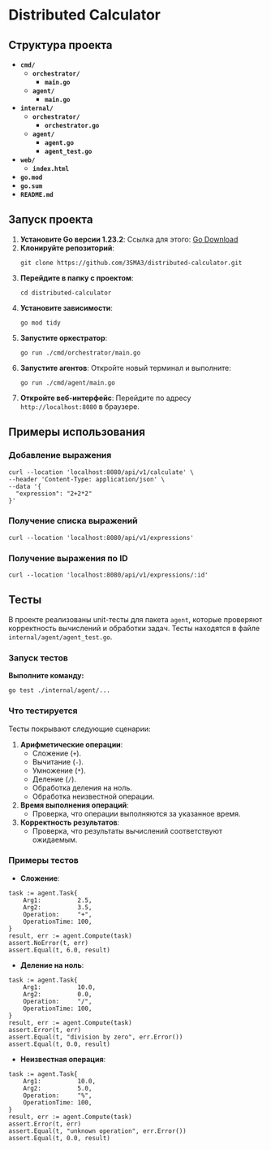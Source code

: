 # Distributed Calculator
## Структура проекта

- **`cmd/`**
  - **`orchestrator/`**
    - **`main.go`**
  - **`agent/`**
    - **`main.go`**
- **`internal/`**
  - **`orchestrator/`**
    - **`orchestrator.go`**
  - **`agent/`**
    - **`agent.go`**
    - **`agent_test.go`**
- **`web/`**
  - **`index.html`**
- **`go.mod`**
- **`go.sum`**
- **`README.md`**
## Запуск проекта
1. **Установите Go версии 1.23.2**:
   Ссылка для этого: [Go Download](https://go.dev/doc/install)
3. **Клонируйте репозиторий**:
   ```
   git clone https://github.com/3SMA3/distributed-calculator.git
   ```
4. **Перейдите в папку с проектом**:
   ```
   cd distributed-calculator
   ```
5. **Установите зависимости**:
   ```
   go mod tidy
   ```
6. **Запустите оркестратор**:
   ```
   go run ./cmd/orchestrator/main.go
   ```
7. **Запустите агентов**:
   Откройте новый терминал и выполните:
   ```
   go run ./cmd/agent/main.go
   ```
8. **Откройте веб-интерфейс**:
   Перейдите по адресу `http://localhost:8080` в браузере.
## Примеры использования
### Добавление выражения
```
curl --location 'localhost:8080/api/v1/calculate' \
--header 'Content-Type: application/json' \
--data '{
  "expression": "2+2*2"
}'
```
### Получение списка выражений
```
curl --location 'localhost:8080/api/v1/expressions'
```
### Получение выражения по ID
```
curl --location 'localhost:8080/api/v1/expressions/:id'
```
## Тесты
В проекте реализованы unit-тесты для пакета `agent`, которые проверяют корректность вычислений и обработки задач. Тесты находятся в файле `internal/agent/agent_test.go`.
### Запуск тестов
**Выполните команду:**
```
go test ./internal/agent/...
```
### Что тестируется
Тесты покрывают следующие сценарии:
1. **Арифметические операции**:
   - Сложение (`+`).
   - Вычитание (`-`).
   - Умножение (`*`).
   - Деление (`/`).
   - Обработка деления на ноль.
   - Обработка неизвестной операции.
2. **Время выполнения операций**:
   - Проверка, что операции выполняются за указанное время.
3. **Корректность результатов**:
   - Проверка, что результаты вычислений соответствуют ожидаемым.
### Примеры тестов
- **Сложение**:
```
task := agent.Task{
    Arg1:          2.5,
    Arg2:          3.5,
    Operation:     "+",
    OperationTime: 100,
}
result, err := agent.Compute(task)
assert.NoError(t, err)
assert.Equal(t, 6.0, result)
```
- **Деление на ноль**:
```
task := agent.Task{
    Arg1:          10.0,
    Arg2:          0.0,
    Operation:     "/",
    OperationTime: 100,
}
result, err := agent.Compute(task)
assert.Error(t, err)
assert.Equal(t, "division by zero", err.Error())
assert.Equal(t, 0.0, result)
```
- **Неизвестная операция**:
```
task := agent.Task{
    Arg1:          10.0,
    Arg2:          5.0,
    Operation:     "%",
    OperationTime: 100,
}
result, err := agent.Compute(task)
assert.Error(t, err)
assert.Equal(t, "unknown operation", err.Error())
assert.Equal(t, 0.0, result)
```
